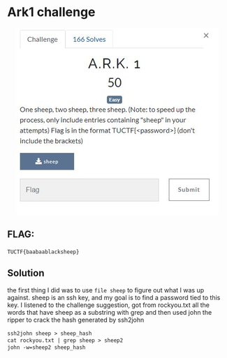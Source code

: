 # Ark1 challenge
<p align="center">
  <img src="Attachments/Description.jpg" />
</p>


## FLAG:
`TUCTF{baabaablacksheep}`

## Solution

the first thing I did was to use `file sheep` to figure out what I was up against. sheep is an ssh key, and my goal is to find a password tied to this key. I listened to the challenge suggestion, got from rockyou.txt all the words that have sheep as a substring with grep and then used john the ripper to crack the hash generated by ssh2john

```
ssh2john sheep > sheep_hash
cat rockyou.txt | grep sheep > sheep2
john -w=sheep2 sheep_hash
```

